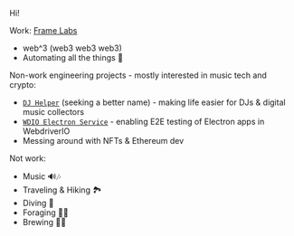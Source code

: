 Hi!

Work: [Frame Labs](https://frame.sh)
  * web^3 (web3 web3 web3)
  * Automating all the things 🤖


Non-work engineering projects - mostly interested in music tech and crypto:

  * [`DJ Helper`](https://github.com/goosewobbler/dj-helper) (seeking a better name) - making life easier for DJs & digital music collectors
  * [`WDIO Electron Service`](https://github.com/webdriverio-community/wdio-electron-service) - enabling E2E testing of Electron apps in WebdriverIO
  * Messing around with NFTs & Ethereum dev

Not work:
  * Music 🔊🎶
  * Traveling & Hiking 🏞
  * Diving 🤿
  * Foraging 🌿🍄 
  * Brewing 🍷🍺
    
